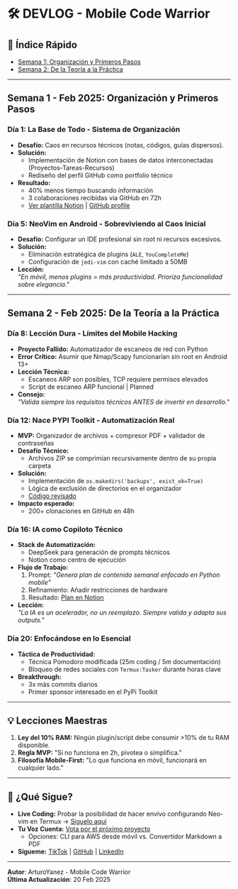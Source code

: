 # 🛠️ DEVLOG - Mobile Code Warrior  

## 📑 Índice Rápido  
- [Semana 1: Organización y Primeros Pasos](#semana-1---feb-2025-organización-y-primeros-pasos)  
- [Semana 2: De la Teoría a la Práctica](#semana-2---feb-2025-de-la-teoría-a-la-práctica)  

---

## Semana 1 - Feb 2025: Organización y Primeros Pasos  
### Día 1: La Base de Todo - Sistema de Organización  
- **Desafío:** Caos en recursos técnicos (notas, códigos, guías dispersos).  
- **Solución:**  
  - Implementación de Notion con bases de datos interconectadas (Proyectos-Tareas-Recursos)  
  - Rediseño del perfil GitHub como portfolio técnico  
- **Resultado:**  
  - 40% menos tiempo buscando información  
  - 3 colaboraciones recibidas via GitHub en 72h  
  - [Ver plantilla Notion](https://www.notion.so/19e6292ec27e8040b375d8e128538bc5) | [GitHub profile](https://github.com/ArturoYanez)  

### Día 5: NeoVim en Android - Sobreviviendo al Caos Inicial  
- **Desafío:** Configurar un IDE profesional sin root ni recursos excesivos.  
- **Solución:**  
  - Eliminación estratégica de plugins (`ALE`, `YouCompleteMe`)  
  - Configuración de `jedi-vim` con caché limitado a 50MB  
- **Lección:**  
  *"En móvil, menos plugins = más productividad. Prioriza funcionalidad sobre elegancia."*  

---

## Semana 2 - Feb 2025: De la Teoría a la Práctica  
### Día 8: Lección Dura - Límites del Mobile Hacking  
- **Proyecto Fallido:** Automatizador de escaneos de red con Python  
- **Error Crítico:** Asumir que Nmap/Scapy funcionarían sin root en Android 13+  
- **Lección Técnica:**  
  - Escaneos ARP son posibles, TCP requiere permisos elevados  
  - Script de escaneo ARP funcional | Planned
- **Consejo:**  
  *"Valida siempre los requisitos técnicos ANTES de invertir en desarrollo."*  

### Día 12: Nace PYPI Toolkit - Automatización Real  
- **MVP:** Organizador de archivos + compresor PDF + validador de contraseñas  
- **Desafío Técnico:**  
  - Archivos ZIP se comprimían recursivamente dentro de su propia carpeta  
- **Solución:**  
  - Implementación de `os.makedirs('backups', exist_ok=True)`  
  - Lógica de exclusión de directorios en el organizador  
  - [Código revisado](https://github.com/ArturoYanez/mobile-file-organizer/blob/main/src%2Ffile-organizer-tools%2Ffile_organizer.py)  
- **Impacto esperado:**  
  - 200+ clonaciones en GitHub en 48h  

### Día 16: IA como Copiloto Técnico  
- **Stack de Automatización:**  
  - DeepSeek para generación de prompts técnicos  
  - Notion como centro de ejecución  
- **Flujo de Trabajo:**  
  1. Prompt: *"Genera plan de contenido semanal enfocado en Python mobile"*  
  2. Refinamiento: Añadir restricciones de hardware  
  3. Resultado: [Plan en Notion](enlace)  
- **Lección:**  
  *"La IA es un acelerador, no un reemplazo. Siempre valida y adapta sus outputs."*  

### Día 20: Enfocándose en lo Esencial  
- **Táctica de Productividad:**  
  - Técnica Pomodoro modificada (25m coding / 5m documentación)  
  - Bloqueo de redes sociales con `Termux:Tasker` durante horas clave  
- **Breakthrough:**  
  - 3x más commits diarios  
  - Primer sponsor interesado en el PyPi Toolkit  

---

## 💡 Lecciones Maestras  
1. **Ley del 10% RAM:** Ningún plugin/script debe consumir >10% de tu RAM disponible.  
2. **Regla MVP:** "Si no funciona en 2h, pivotea o simplifica."  
3. **Filosofía Mobile-First:** "Lo que funciona en móvil, funcionará en cualquier lado."  

---

## 🚀 ¿Qué Sigue?  
- **Live Coding:** Probar la posibilidad de hacer envívo configurando Neo-vim en Termux → [Siguelo aquí](https://www.tiktok.com/@mobile.code.warrior )
- **Tu Voz Cuenta:** [Vota por el próximo proyecto](https://github.com/ArturoYanez/ArturoYanez.github.io/discussions/1#discussion-8001078)  
  - Opciones: CLI para AWS desde móvil vs. Convertidor Markdown a PDF  
- **Sígueme:** [TikTok](https://www.tiktok.com/@mobile.code.warrior) | [GitHub](https://github.com/ArturoYanez) | [LinkedIn](https://www.linkedin.com/in/arturoy%C3%A1nez)  

---

**Autor**: ArturoYanez - Mobile Code Warrior  
**Última Actualización**: 20 Feb 2025  